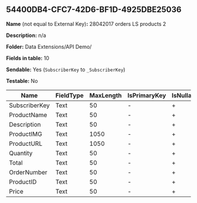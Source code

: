 ## 54400DB4-CFC7-42D6-BF1D-4925DBE25036

**Name** (not equal to External Key)**:** 28042017 orders LS products 2

**Description:** n/a

**Folder:** Data Extensions/API Demo/

**Fields in table:** 10

**Sendable:** Yes (`SubscriberKey` to `_SubscriberKey`)

**Testable:** No

| Name | FieldType | MaxLength | IsPrimaryKey | IsNullable | DefaultValue |
| --- | --- | --- | --- | --- | --- |
| SubscriberKey | Text | 50 | - | + |  |
| ProductName | Text | 50 | - | + |  |
| Description | Text | 50 | - | + |  |
| ProductIMG | Text | 1050 | - | + |  |
| ProductURL | Text | 1050 | - | + |  |
| Quantity | Text | 50 | - | + |  |
| Total | Text | 50 | - | + |  |
| OrderNumber | Text | 50 | - | + |  |
| ProductID | Text | 50 | - | + |  |
| Price | Text | 50 | - | + |  |
